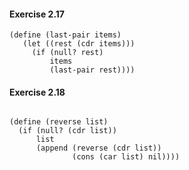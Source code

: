 #### Exercise 2.17

```
(define (last-pair items) 
   (let ((rest (cdr items))) 
     (if (null? rest) 
         items 
         (last-pair rest)))) 
```

#### Exercise 2.18

```

(define (reverse list)
  (if (null? (cdr list))
      list
      (append (reverse (cdr list))
              (cons (car list) nil))))
```
